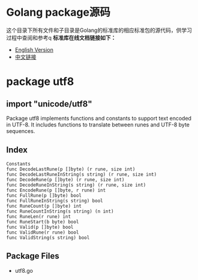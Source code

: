 # Golang package源码
这个目录下所有文件和子目录是Golang的标准库的相应标准包的源代码，供学习过程中查阅和参考q 
**标准库在线文档链接如下：**  
- [English Version](https://godoc.org/)
- [中文链接](http://docscn.studygolang.com/pkg/)
  
# package utf8
## import "unicode/utf8"

Package utf8 implements functions and constants to support text encoded in UTF-8. It includes functions to translate between runes and UTF-8 byte sequences.

## Index
```
Constants
func DecodeLastRune(p []byte) (r rune, size int)
func DecodeLastRuneInString(s string) (r rune, size int)
func DecodeRune(p []byte) (r rune, size int)
func DecodeRuneInString(s string) (r rune, size int)
func EncodeRune(p []byte, r rune) int
func FullRune(p []byte) bool
func FullRuneInString(s string) bool
func RuneCount(p []byte) int
func RuneCountInString(s string) (n int)
func RuneLen(r rune) int
func RuneStart(b byte) bool
func Valid(p []byte) bool
func ValidRune(r rune) bool
func ValidString(s string) bool

```
## Package Files
- utf8.go